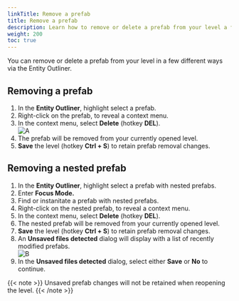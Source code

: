 ```yaml
---
linkTitle: Remove a prefab
title: Remove a prefab
description: Learn how to remove or delete a prefab from your level a few different ways via the Entity Outliner.
weight: 200
toc: true
---
```


You can remove or delete a prefab from your level in a few different ways via the Entity Outliner.

## **Removing a prefab**

1.  In the **Entity Outliner**, highlight select a prefab.
2.  Right-click on the prefab, to reveal a context menu.
3.  In the context menu, select **Delete** (hotkey **DEL**).  
    ![A](/images/learning-guide/tutorials/game-objects/remove-a-prefab/A.png)
4.  The prefab will be removed from your currently opened level.
5.  **Save** the level (hotkey **Ctrl + S**) to retain prefab removal changes.

## **Removing a nested prefab**

1.  In the **Entity Outliner**, highlight select a prefab with nested prefabs.
2.  Enter **Focus Mode.**
3.  Find or instanitate a prefab with nested prefabs.
4.  Right-click on the nested prefab, to reveal a context menu.
5.  In the context menu, select **Delete** (hotkey **DEL**).
6.  The nested prefab will be removed from your currently opened level.
7.  **Save** the level (hotkey **Ctrl + S**) to retain prefab removal changes.
8.  An **Unsaved files detected** dialog will display with a list of recently modified prefabs.  
    ![B](/images/learning-guide/tutorials/game-objects/remove-a-prefab/B.jpg)
9.  In the **Unsaved files detected** dialog, select either **Save** or **No** to continue. 

{{< note >}}
Unsaved prefab changes will not be retained when reopening the level.
{{< /note >}}